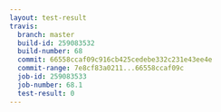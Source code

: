 ```yaml
---
layout: test-result
travis:
  branch: master
  build-id: 259083532
  build-number: 68
  commit: 66558ccaf09c916cb425cedebe332c231e43ee4e
  commit-range: 7e8cf83a0211...66558ccaf09c
  job-id: 259083533
  job-number: 68.1
  test-result: 0
---
```

